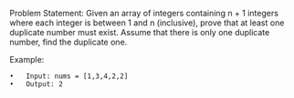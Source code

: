 Problem Statement: Given an array of integers containing n + 1 integers where each integer is between 1 and n (inclusive), prove that at least one duplicate number must exist. Assume that there is only one duplicate number, find the duplicate one.

Example:

	•	Input: nums = [1,3,4,2,2]
	•	Output: 2
